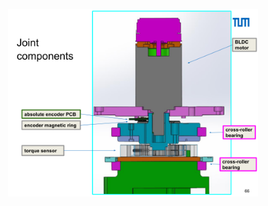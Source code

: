 
<p align="center">
  <img src="https://github.com/Divij96/Projects/blob/main/ScaraRobot/Images/joint_components.png" width="400" title="hover text">
</p>
